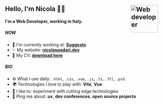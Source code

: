 ## Hello, I'm Nicola 👋🏻 [<img src="https://svgshare.com/i/iRL.svg" alt="Web developer" width="90" height="90" align="right">](https://nicolaspadari.dev) 

#### I'm a Web Developer, working in Italy.

##### NOW

- 🏢 I'm currently working at: **[Suggesto](https://suggesto.it)**
- ✨ My website: **[nicolaspadari.dev](https://nicolaspadari.dev)**
- 📄 My CV: **[download here](https://github.com/NicolaSpadari/NicolaSpadari/raw/main/cv-nicola_spadari.pdf)**

##### BIO

- ⚙️ What I use daily: `.html`, `.css`, `.vue`, `.js`, `.ts`, `.ftl`, `.psd`
- 🌍 Technologies I love to play with: **Vite**, **Vue**
- 💅 I like to: experiment with cutting edge technologies
- 💬 Ping me about: **ux**, **dev conferences**, **open source projects**
